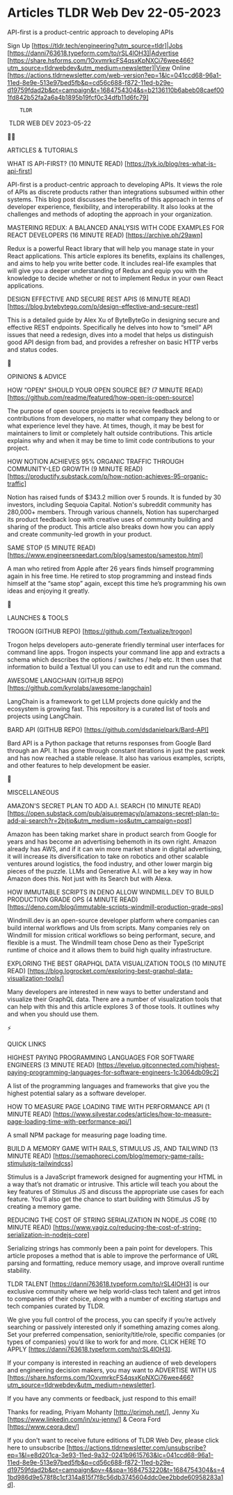 # Articles TLDR Web Dev 22-05-2023

API-first is a product-centric approach to developing APIs  

Sign Up [https://tldr.tech/engineering?utm_source=tldr]|Jobs
[https://danni763618.typeform.com/to/rSL4lOH3]|Advertise
[https://share.hsforms.com/1OxvmrkcFS4qsxKpNXCi76wee466?utm_source=tldrwebdev&utm_medium=newsletter]|View
Online
[https://actions.tldrnewsletter.com/web-version?ep=1&lc=041ccd68-96a1-11ed-8e9e-513e97bed5fb&p=cd56c688-f872-11ed-b29e-d19759fdad2b&pt=campaign&t=1684754304&s=b2136110b6abeb08caef001fd842b52fa2a6a4b1895b19fcf0c34dfb11d6fc79]


		TLDR 

 TLDR WEB DEV 2023-05-22

🧑‍💻 

ARTICLES & TUTORIALS

WHAT IS API-FIRST? (10 MINUTE READ)
[https://tyk.io/blog/res-what-is-api-first] 

API-first is a product-centric approach to developing APIs. It views
the role of APIs as discrete products rather than integrations
subsumed within other systems. This blog post discusses the benefits
of this approach in terms of developer experience, flexibility, and
interoperability. It also looks at the challenges and methods of
adopting the approach in your organization. 

MASTERING REDUX: A BALANCED ANALYSIS WITH CODE EXAMPLES FOR REACT
DEVELOPERS (16 MINUTE READ) [https://archive.ph/29awn] 

Redux is a powerful React library that will help you manage state in
your React applications. This article explores its benefits, explains
its challenges, and aims to help you write better code. It includes
real-life examples that will give you a deeper understanding of Redux
and equip you with the knowledge to decide whether or not to implement
Redux in your own React applications. 

DESIGN EFFECTIVE AND SECURE REST APIS (6 MINUTE READ)
[https://blog.bytebytego.com/p/design-effective-and-secure-rest] 

This is a detailed guide by Alex Xu of ByteByteGo in designing secure
and effective REST endpoints. Specifically he delves into how to
“smell” API issues that need a redesign, dives into a model that
helps us distinguish good API design from bad, and provides a
refresher on basic HTTP verbs and status codes. 

🧠 

OPINIONS & ADVICE

HOW “OPEN” SHOULD YOUR OPEN SOURCE BE? (7 MINUTE READ)
[https://github.com/readme/featured/how-open-is-open-source] 

The purpose of open source projects is to receive feedback and
contributions from developers, no matter what company they belong to
or what experience level they have. At times, though, it may be best
for maintainers to limit or completely halt outside contributions.
This article explains why and when it may be time to limit code
contributions to your project. 

HOW NOTION ACHIEVES 95% ORGANIC TRAFFIC THROUGH COMMUNITY-LED GROWTH
(9 MINUTE READ)
[https://productify.substack.com/p/how-notion-achieves-95-organic-traffic]


Notion has raised funds of $343.2 million over 5 rounds. It is funded
by 30 investors, including Sequoia Capital. Notion's subreddit
community has 280,000+ members. Through various channels, Notion has
supercharged its product feedback loop with creative uses of community
building and sharing of the product. This article also breaks down how
you can apply and create community-led growth in your product. 

SAME STOP (5 MINUTE READ)
[https://www.engineersneedart.com/blog/samestop/samestop.html] 

A man who retired from Apple after 26 years finds himself programming
again in his free time. He retired to stop programming and instead
finds himself at the “same stop” again, except this time he’s
programming his own ideas and enjoying it greatly. 

🚀 

LAUNCHES & TOOLS

TROGON (GITHUB REPO) [https://github.com/Textualize/trogon] 

Trogon helps developers auto-generate friendly terminal user
interfaces for command line apps. Trogon inspects your command line
app and extracts a schema which describes the options / switches /
help etc. It then uses that information to build a Textual UI you can
use to edit and run the command. 

AWESOME LANGCHAIN (GITHUB REPO)
[https://github.com/kyrolabs/awesome-langchain] 

LangChain is a framework to get LLM projects done quickly and the
ecosystem is growing fast. This repository is a curated list of tools
and projects using LangChain. 

BARD API (GITHUB REPO) [https://github.com/dsdanielpark/Bard-API] 

Bard API is a Python package that returns responses from Google Bard
through an API. It has gone through constant iterations in just the
past week and has now reached a stable release. It also has various
examples, scripts, and other features to help development be easier. 

🎁 

MISCELLANEOUS

AMAZON'S SECRET PLAN TO ADD A.I. SEARCH (10 MINUTE READ)
[https://open.substack.com/pub/aisupremacy/p/amazons-secret-plan-to-add-ai-search?r=2bjtip&utm_medium=ios&utm_campaign=post]


Amazon has been taking market share in product search from Google for
years and has become an advertising behemoth in its own right. Amazon
already has AWS, and if it can win more market share in digital
advertising, it will increase its diversification to take on robotics
and other scalable ventures around logistics, the food industry, and
other lower margin big pieces of the puzzle. LLMs and Generative A.I.
will be a key way in how Amazon does this. Not just with its Search
but with Alexa. 

HOW IMMUTABLE SCRIPTS IN DENO ALLOW WINDMILL.DEV TO BUILD PRODUCTION
GRADE OPS (4 MINUTE READ)
[https://deno.com/blog/immutable-scripts-windmill-production-grade-ops]


Windmill.dev is an open-source developer platform where companies can
build internal workflows and UIs from scripts. Many companies rely on
Windmill for mission critical workflows so being performant, secure,
and flexible is a must. The Windmill team chose Deno as their
TypeScript runtime of choice and it allows them to build high quality
infrastructure. 

EXPLORING THE BEST GRAPHQL DATA VISUALIZATION TOOLS (10 MINUTE READ)
[https://blog.logrocket.com/exploring-best-graphql-data-visualization-tools/]


Many developers are interested in new ways to better understand and
visualize their GraphQL data. There are a number of visualization
tools that can help with this and this article explores 3 of those
tools. It outlines why and when you should use them. 

⚡ 

QUICK LINKS

HIGHEST PAYING PROGRAMMING LANGUAGES FOR SOFTWARE ENGINEERS (3 MINUTE
READ)
[https://levelup.gitconnected.com/highest-paying-programming-languages-for-software-engineers-1c3064db09c2]


A list of the programming languages and frameworks that give you the
highest potential salary as a software developer. 

HOW TO MEASURE PAGE LOADING TIME WITH PERFORMANCE API (1 MINUTE READ)
[https://www.silvestar.codes/articles/how-to-measure-page-loading-time-with-performance-api/]


A small NPM package for measuring page loading time. 

BUILD A MEMORY GAME WITH RAILS, STIMULUS JS, AND TAILWIND (13 MINUTE
READ)
[https://semaphoreci.com/blog/memory-game-rails-stimulusjs-tailwindcss]


Stimulus is a JavaScript framework designed for augmenting your HTML
in a way that’s not dramatic or intrusive. This article will teach
you about the key features of Stimulus JS and discuss the appropriate
use cases for each feature. You’ll also get the chance to start
building with Stimulus JS by creating a memory game. 

REDUCING THE COST OF STRING SERIALIZATION IN NODE.JS CORE (10 MINUTE
READ)
[https://www.yagiz.co/reducing-the-cost-of-string-serialization-in-nodejs-core]


Serializing strings has commonly been a pain point for developers.
This article proposes a method that is able to improve the performance
of URL parsing and formatting, reduce memory usage, and improve
overall runtime stability. 

TLDR TALENT [https://danni763618.typeform.com/to/rSL4lOH3] is our
exclusive community where we help world-class tech talent and get
intros to companies of their choice, along with a number of exciting
startups and tech companies curated by TLDR.

We give you full control of the process, you can specify if you’re
actively searching or passively interested only if something amazing
comes along. Set your preferred compensation, seniority/title/role,
specific companies (or types of companies) you’d like to work for
and more. CLICK HERE TO APPLY
[https://danni763618.typeform.com/to/rSL4lOH3].

If your company is interested in reaching an audience of web
developers and engineering decision makers, you may want to ADVERTISE
WITH US
[https://share.hsforms.com/1OxvmrkcFS4qsxKpNXCi76wee466?utm_source=tldrwebdev&utm_medium=newsletter].


If you have any comments or feedback, just respond to this email! 

Thanks for reading, 
Priyam Mohanty [http://primoh.net/], Jenny Xu
[https://www.linkedin.com/in/xu-jenny/] & Ceora Ford
[https://www.ceora.dev/] 

If you don't want to receive future editions of TLDR Web Dev,
please click here to unsubscribe
[https://actions.tldrnewsletter.com/unsubscribe?ep=1&l=e8d201ca-3e93-11ed-9a32-0241b9615763&lc=041ccd68-96a1-11ed-8e9e-513e97bed5fb&p=cd56c688-f872-11ed-b29e-d19759fdad2b&pt=campaign&pv=4&spa=1684753220&t=1684754304&s=41bd986d9e578f8c1cf314a815f7f8c56db3745604ddc0ee2bbde60958283a1d].


 